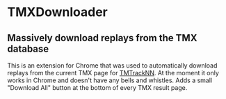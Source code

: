 # TMXDownloader
## Massively download replays from the TMX database

This is an extension for Chrome that was used to automatically download
replays from the current TMX page for [TMTrackNN](https://github.com/donadigo/TMTrackNN). At the moment it only works in Chrome and doesn't have any bells and whistles. Adds a small "Download All" button at the bottom of every TMX result page.
